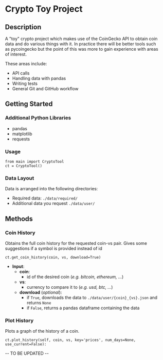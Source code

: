 # Crypto Toy Project

## Description

A "toy" crypto project which makes use of the CoinGecko API to obtain coin data and do various things with it. In practice there will be better tools such as pycoingecko but the point of this was more to gain experience with areas of interest.

These areas include:  
* API calls  
* Handling data with pandas  
* Writing tests  
* General Git and GitHub workflow  

## Getting Started

### Additional Python Libraries

* pandas
* matplotlib
* requests


### Usage


```
from main import CryptoTool
ct = CryptoTool()
```

### Data Layout
Data is arranged into the following directories:
* Required data: `./data/required/`
* Additional data you request `./data/user/`


## Methods
### Coin History
Obtains the full coin history for the requested coin-vs pair. Gives some suggestions if a symbol is provided instead of id
```
ct.get_coin_history(coin, vs, download=True)
```

- **Input**: 
  - **coin**: 
    - id of the desired coin (_e.g. bitcoin, ethereum, ..._)
  - **vs**: 
    - currency to compare it to (_e.g. usd, btc, ..._)
  - **download** (_optional_):     
    - if `True`, downloads the data to `./data/user/{coin}_{vs}.json` and returns `None`
    - if `False`, returns a pandas dataframe containing the data

  
### Plot History
Plots a graph of the history of a coin. 
```
ct.plot_history(self, coin, vs, key='prices', num_days=None, use_current=False):
```

-- TO BE UPDATED --




